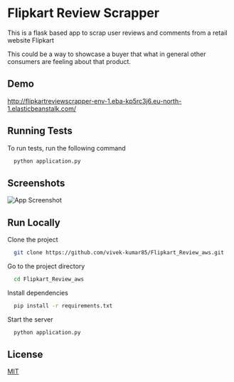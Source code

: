 
# Flipkart Review Scrapper

This is a flask based app to scrap user reviews and comments from a retail website Flipkart

This could be a way to showcase a buyer that what in general other consumers are feeling about that product.



## Demo

http://flipkartreviewscrapper-env-1.eba-kp5rc3j6.eu-north-1.elasticbeanstalk.com/


## Running Tests

To run tests, run the following command

```bash
  python application.py
```


## Screenshots

![App Screenshot](https://via.placeholder.com/468x300?text=App+Screenshot+Here)


## Run Locally

Clone the project

```bash
  git clone https://github.com/vivek-kumar85/Flipkart_Review_aws.git
```

Go to the project directory

```bash
  cd Flipkart_Review_aws
```

Install dependencies

```bash
  pip install -r requirements.txt
```

Start the server

```bash
  python application.py
```


## License

[MIT](https://choosealicense.com/licenses/mit/)

